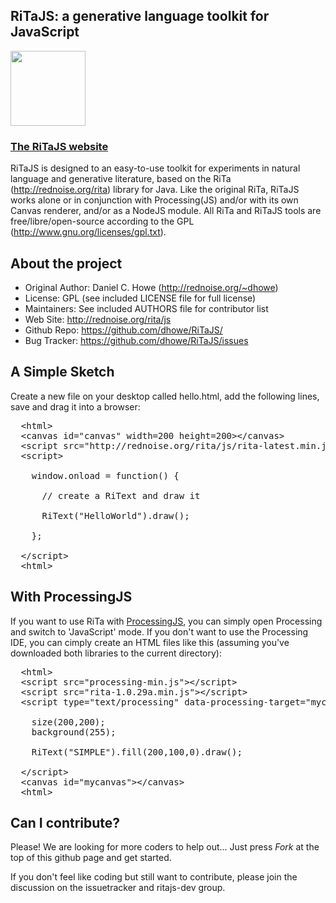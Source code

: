 
## RiTaJS: a generative language toolkit for JavaScript


<a href="http://rednoise.org/rita/js"><img height=120 src="http://rednoise.org/rita/js/img/RiTa-logo2.png"/></a>

### <a href="http://rednoise.org/rita/js">The RiTaJS website</a>

RiTaJS is designed to an easy-to-use toolkit for experiments 
in natural language and generative literature, based on the RiTa 
(http://rednoise.org/rita) library for Java. Like the original RiTa, RiTaJS 
works alone or in conjunction with Processing(JS) and/or with 
its own Canvas renderer, and/or as a NodeJS module.  All RiTa and RiTaJS tools
are free/libre/open-source according to the GPL (http://www.gnu.org/licenses/gpl.txt).


About the project
--------
* Original Author:   Daniel C. Howe (http://rednoise.org/~dhowe)
* License: 			 GPL (see included LICENSE file for full license)
* Maintainers:       See included AUTHORS file for contributor list
* Web Site:          http://rednoise.org/rita/js
* Github Repo:       https://github.com/dhowe/RiTaJS/
* Bug Tracker:       https://github.com/dhowe/RiTaJS/issues



A Simple Sketch
--------
Create a new file on your desktop called hello.html, add the following lines, save and drag it into a browser:
<pre>
  &lt;html&gt;
  &lt;canvas id="canvas" width=200 height=200&gt;&lt;/canvas&gt;
  &lt;script src="http://rednoise.org/rita/js/rita-latest.min.js"&gt;&lt;/script&gt;
  &lt;script&gt;

    window.onload = function() {
    
      // create a RiText and draw it
      
      RiText("HelloWorld").draw();
      
	};

  &lt;/script&gt;
  &lt;html&gt;
</pre>  


With ProcessingJS
--------
If you want to use RiTa with <a href="http://processingjs.org/">ProcessingJS</a>, you can simply open Processing and switch to 'JavaScript' mode. If you don't want to use the Processing IDE, you can cimply create an HTML files like this (assuming you've downloaded both libraries to the current directory):
<pre>
  &lt;html&gt;
  &lt;script src="processing-min.js"&gt;&lt;/script&gt;
  &lt;script src="rita-1.0.29a.min.js"&gt;&lt;/script&gt;
  &lt;script type="text/processing" data-processing-target="mycanvas"&gt;

	size(200,200);
	background(255);
	
	RiText("SIMPLE").fill(200,100,0).draw();

  &lt;/script&gt;
  &lt;canvas id="mycanvas"&gt;&lt;/canvas&gt;
  &lt;html&gt;
</pre>  




Can I contribute?
--------
Please! We are looking for more coders to help out... Just press *Fork* at the top of this github page and get started. 

If you don't feel like coding but still want to contribute, please join the discussion on the issuetracker and ritajs-dev group.


